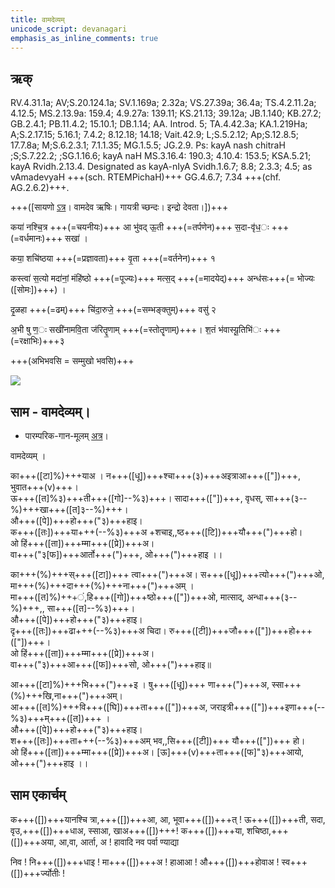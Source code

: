 ```yaml
---
title: वामदेव्यम्  
unicode_script: devanagari  
emphasis_as_inline_comments: true
---   
```


## ऋक्

RV.4.31.1a; AV;S.20.124.1a; SV.1.169a; 2.32a; VS.27.39a; 36.4a; TS.4.2.11.2a; 4.12.5; MS.2.13.9a: 159.4; 4.9.27a: 139.11; KS.21.13; 39.12a; JB.1.140; KB.27.2; GB.2.4.1; PB.11.4.2; 15.10.1; DB.1.14; AA. Introd. 5; TA.4.42.3a; KA.1.219Ha; A;S.2.17.15; 5.16.1; 7.4.2; 8.12.18; 14.18; Vait.42.9; L;S.5.2.12; Ap;S.12.8.5; 17.7.8a; M;S.6.2.3.1; 7.1.1.35; MG.1.5.5; JG.2.9. Ps: kayA nash chitraH ;S;S.7.22.2; ;SG.1.16.6; kayA naH MS.3.16.4: 190.3; 4.10.4: 153.5; KSA.5.21; kayA Rvidh.2.13.4. Designated as kayA-nIyA Svidh.1.6.7; 8.8; 2.3.3; 4.5; as vAmadevyaH +++(sch. RTEMPichaH)+++ GG.4.6.7; 7.34 +++(chf. AG.2.6.2)+++.

+++([सायणो [ऽत्र](https://archive.org/stream/RgVedaWithSayanasCommentaryPart2/rv_sayanabhasya_part2#page/n681/mode/1up&sa=D&ust=1542425956220000)। वामदेव ऋषिः। गायत्री च्छन्दः। इन्द्रो देवता।])+++

कया॑ नश्चि॒त्र +++(=चयनीयः)+++ आ भु॑वद् ऊ॒ती +++(=तर्पणेन)+++ स॒दा-वृ॑ध॒ः +++(=वर्धमानः)+++ सखा॑ ।

कया॒ शचि॑ष्ठया +++(=प्रज्ञावता)+++ वृ॒ता +++(=वर्तनेन)+++ १

कस्त्वा॑ स॒त्यो मदा॑नां॒ मंहि॑ष्ठो +++(=पूज्यः)+++ मत्स॒द् +++(=मादयेद्)+++ अन्ध॑सः+++(= भोज्यः ([सोमः])+++) ।

दृ॒ळहा +++(=ढम्)+++ चि॑दा॒रुजे॒ +++(=सम्भङ्क्तुम्)+++ वसु॑ २

अ॒भी षु ण॒ः सखी॑नामवि॒ता ज॑रितॄ॒णाम् +++(=स्तोतॄणाम्)+++। श॒तं भ॑वास्यू॒तिभि॑ः +++(=रक्षाभिः)+++३

+++(अभिभवसि = सम्मुखो भवसि)+++

![](../../images/indra-as-maghavAn-followed-by-people-bearing-wealth-moving-towards-a-yajamAna.png)


## साम - वामदेव्यम्।

- पारम्परिक-गान-मूलम् [अत्र](https://sanskritdocuments.org/sites/pssramanujaswamy/VIVAAHA%20UPANAYANA%20SAAMAANI.pdf&sa=D&ust=1542425956221000)।
<div class="audioEmbed"  caption="रामानुजार्यः 1974 " src="https://archive
.org/download/jaiminIya-sAma-gAna-paravastu-tradition-rAmAnuja/vAmadevyam.mp3"></div>
<div class="audioEmbed"  caption="गोपालार्यः 2015  " src="https://archive
.org/download/jaiminIya-sAma-gAna-paravastu-tradition-gopAla-2015/vAmadevyam.mp3"></div>
<div class="audioEmbed"  caption="गोपालपवनयोर् अनुवचनम् 2015 1x" src="https://archive
.org/download/jaiminIya-sAma-gAna-paravastu-tradition-anuvachanam-gopAla-pavana-2015/vAmadevyam.mp3"></div>
<div class="audioEmbed"  caption="गोपालपवनयोर् अनुवचनम् 2015 1.5x" src="https://archive
.org/download/jaiminIya-sAma-gAna-paravastu-tradition-anuvachanam-gopAla-pavana-2015-150p-speed/vAmadevyam.mp3"></div>

वामदेव्यम् ।

का+++([टा]%)+++याअ । न+++([धू])+++श्चा+++(३)+++अइत्राआ+++(["])+++, भुवात+++(v)+++।  
ऊ+++([त]%३)+++ती+++([गो]--%३)+++। सादा+++(["])+++, वृधस्, सा+++(३--%)+++खा+++([त]३--%)+++।  
औ+++([पे])+++हो+++("३)+++हाइ।  
क+++([तः])+++या+++(--%३)+++अ +शचाइ,,ष्ठ+++([टि])+++यौ+++(")+++हो।  
ओ हिं+++([ता])+++म्मा+++([प्रे])+++अ।  
वा+++("३[फ])+++आर्तो+++(")+++, ओ+++(")+++हाइ ।।

का+++(%)+++स्+++([टा])+++ त्वा+++(")+++अ। स+++([धू])+++त्यो+++(")+++ओ, मा+++(%)+++दा+++(%)+++ना+++(")+++अम् ।  
मा+++([त]%)+++ं,हि+++([गो])+++ष्ठो+++(["])+++ओ, मात्साद्, अन्धा+++(३--%)+++,, सा+++([त]--%३)+++।  
औ+++([पे])+++हो+++("३)+++हाइ।  
दृ+++([तः])+++ढा+++(--%३)+++अ चिदा। रु+++([टी])+++जौ+++(["])+++हो+++(["])+++।  
ओ हिं+++([ता])+++म्मा+++([प्रे])+++अ।  
वा+++("३)+++आ+++([फ])+++सो, ओ+++(")+++हाइ॥

आ+++([टा]%)+++भि+++(")+++इ । षु+++([धू])+++ णा+++(")+++अ, स्सा+++(%)+++खि,ना+++(")+++अम्।  
आ+++([त]%)+++वि+++([घि])+++ता+++(["])+++अ, जराइत्री+++(["])+++इणा+++(--%३)+++म्+++([त])+++ ।  
औ+++([पे])+++हो+++("३)+++हाइ।  
श+++([तः])+++ता+++(--%३)+++अम् भव,,सि+++([टी])+++ यौ+++(["])+++ हो।  
ओ हिं+++([ता])+++म्मा+++([प्रे])+++अ।
[ऊ]+++(v)+++ता+++([फ]"३)+++आयो, ओ+++(")+++हाइ ।।

## साम एकार्चम्

क+++([])+++यानश्चि त्रा,+++([])+++आ, आ, भूवा+++([])+++त् ! ऊ+++([])+++ती, सदा, वृउ,+++([])+++धाअ, स्साआ, खाअ+++([])+++! क+++([])+++या, शचिष्ठा,+++([])+++अया, आ,वा, आर्ता, अ ! हावादि नव पर्वा ण्याद्या

निव ! नि+++([])+++धाइ ! मा+++([])+++अ ! हाआआ ! औ+++([])+++होवाअ ! स्व+++([])+++र्ज्योतीः !